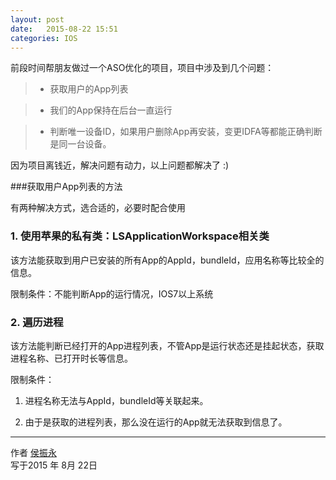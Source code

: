 ```yaml
---
layout: post
date:   2015-08-22 15:51
categories: IOS
---
```


前段时间帮朋友做过一个ASO优化的项目，项目中涉及到几个问题：

> * 获取用户的App列表

> * 我们的App保持在后台一直运行

> * 判断唯一设备ID，如果用户删除App再安装，变更IDFA等都能正确判断是同一台设备。

因为项目离钱近，解决问题有动力，以上问题都解决了 :)


###获取用户App列表的方法

有两种解决方式，选合适的，必要时配合使用

### 1. 使用苹果的私有类：LSApplicationWorkspace相关类

该方法能获取到用户已安装的所有App的AppId，bundleId，应用名称等比较全的信息。

限制条件：不能判断App的运行情况，IOS7以上系统

### 2. 遍历进程

该方法能判断已经打开的App进程列表，不管App是运行状态还是挂起状态，获取进程名称、已打开时长等信息。

限制条件：

1. 进程名称无法与AppId，bundleId等关联起来。

2. 由于是获取的进程列表，那么没在运行的App就无法获取到信息了。




------

作者 [侯振永][1]     
写于2015 年 8月 22日

[1]: https://zhenyonghou.github.io/